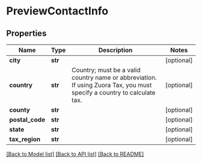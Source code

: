 # PreviewContactInfo

## Properties
Name | Type | Description | Notes
------------ | ------------- | ------------- | -------------
**city** | **str** |  | [optional] 
**country** | **str** | Country; must be a valid country name or abbreviation. If using Zuora Tax, you must specify a country to calculate tax. | [optional] 
**county** | **str** |  | [optional] 
**postal_code** | **str** |  | [optional] 
**state** | **str** |  | [optional] 
**tax_region** | **str** |  | [optional] 

[[Back to Model list]](../README.md#documentation-for-models) [[Back to API list]](../README.md#documentation-for-api-endpoints) [[Back to README]](../README.md)


